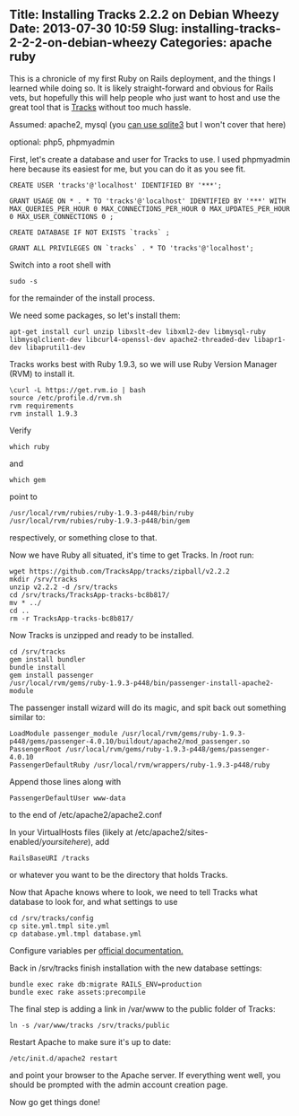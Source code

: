 Title: Installing Tracks 2.2.2 on Debian Wheezy
Date: 2013-07-30 10:59
Slug: installing-tracks-2-2-2-on-debian-wheezy
Categories: apache ruby
---
This is a chronicle of my first Ruby on Rails deployment, and the things I learned while doing so. It is likely straight-forward and obvious for Rails vets, but hopefully this will help people who just want to host and use the great tool that is [Tracks](http://getontracks.org/) without too much hassle. 

Assumed: apache2, mysql (you [can use sqlite3](https://github.com/TracksApp/tracks/blob/v2.2.2/doc/installation.textile#decide-on-a-database) but I won't cover that here)

optional: php5, phpmyadmin

First, let's create a database and user for Tracks to use.
I used phpmyadmin here because its easiest for me, but you can do it as you see fit.

```
CREATE USER 'tracks'@'localhost' IDENTIFIED BY '***';

GRANT USAGE ON * . * TO 'tracks'@'localhost' IDENTIFIED BY '***' WITH MAX_QUERIES_PER_HOUR 0 MAX_CONNECTIONS_PER_HOUR 0 MAX_UPDATES_PER_HOUR 0 MAX_USER_CONNECTIONS 0 ;

CREATE DATABASE IF NOT EXISTS `tracks` ;

GRANT ALL PRIVILEGES ON `tracks` . * TO 'tracks'@'localhost';
```

Switch into a root shell with 
```
sudo -s
```
for the remainder of the install process.

We need some packages, so let's install them:

```
apt-get install curl unzip libxslt-dev libxml2-dev libmysql-ruby libmysqlclient-dev libcurl4-openssl-dev apache2-threaded-dev libapr1-dev libaprutil1-dev
```

Tracks works best with Ruby 1.9.3, so we will use Ruby Version Manager (RVM) to install it. 

```
\curl -L https://get.rvm.io | bash
source /etc/profile.d/rvm.sh
rvm requirements
rvm install 1.9.3
```

Verify 
```
which ruby
``` 
and
```
which gem
```

point to 
```
/usr/local/rvm/rubies/ruby-1.9.3-p448/bin/ruby
/usr/local/rvm/rubies/ruby-1.9.3-p448/bin/gem
```
respectively, or something close to that.

Now we have Ruby all situated, it's time to get Tracks.
In /root run:
```
wget https://github.com/TracksApp/tracks/zipball/v2.2.2
mkdir /srv/tracks
unzip v2.2.2 -d /srv/tracks
cd /srv/tracks/TracksApp-tracks-bc8b817/
mv * ../
cd ..
rm -r TracksApp-tracks-bc8b817/
```
Now Tracks is unzipped and ready to be installed.
```
cd /srv/tracks
gem install bundler
bundle install
gem install passenger
/usr/local/rvm/gems/ruby-1.9.3-p448/bin/passenger-install-apache2-module
```
The passenger install wizard will do its magic, and spit back out something similar to:
```
LoadModule passenger_module /usr/local/rvm/gems/ruby-1.9.3-p448/gems/passenger-4.0.10/buildout/apache2/mod_passenger.so
PassengerRoot /usr/local/rvm/gems/ruby-1.9.3-p448/gems/passenger-4.0.10
PassengerDefaultRuby /usr/local/rvm/wrappers/ruby-1.9.3-p448/ruby
```
Append those lines along with
```
PassengerDefaultUser www-data
```
to the end of /etc/apache2/apache2.conf

In your VirtualHosts files (likely at /etc/apache2/sites-enabled/*yoursitehere*), add
```
RailsBaseURI /tracks
```
or whatever you want to be the directory that holds Tracks.

Now that Apache knows where to look, we need to tell Tracks what database to look for, and what settings to use
```
cd /srv/tracks/config
cp site.yml.tmpl site.yml
cp database.yml.tmpl database.yml
```
Configure variables per [official documentation.](https://github.com/TracksApp/tracks/blob/v2.2.2/doc/installation.textile#configure-variables)

Back in /srv/tracks finish installation with the new database settings:
```
bundle exec rake db:migrate RAILS_ENV=production
bundle exec rake assets:precompile
```

The final step is adding a link in /var/www to the public folder of Tracks:
```
ln -s /var/www/tracks /srv/tracks/public
```

Restart Apache to make sure it's up to date:
```
/etc/init.d/apache2 restart
```
and point your browser to the Apache server.
If everything went well, you should be prompted with the admin account creation page.

Now go get things done! 